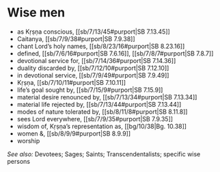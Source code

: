# Wise men



* as Kṛṣṇa conscious, [[sb/7/13/45#purport|SB 7.13.45]]
* Caitanya, [[sb/7/9/38#purport|SB 7.9.38]]
* chant Lord’s holy names, [[sb/8/23/16#purport|SB 8.23.16]]
* defined, [[sb/7/6/16#purport|SB 7.6.16]], [[sb/7/8/7#purport|SB 7.8.7]]
* devotional service for, [[sb/7/14/36#purport|SB 7.14.36]]
* duality discarded by, [[sb/7/12/10#purport|SB 7.12.10]]
* in devotional service, [[sb/7/9/49#purport|SB 7.9.49]]
* Kṛṣṇa, [[sb/7/10/11#purport|SB 7.10.11]]
* life’s goal sought by, [[sb/7/15/9#purport|SB 7.15.9]]
* material desire renounced by, [[sb/7/13/34#purport|SB 7.13.34]]
* material life rejected by, [[sb/7/13/44#purport|SB 7.13.44]]
* modes of nature tolerated by, [[sb/8/11/8#purport|SB 8.11.8]]
* sees Lord everywhere, [[sb/7/9/35#purport|SB 7.9.35]]
* wisdom of, Kṛṣṇa’s representation as, [[bg/10/38|Bg. 10.38]]
* women &, [[sb/8/9/9#purport|SB 8.9.9]]
* worship

*See also:* Devotees; Sages; Saints; Transcendentalists; specific wise persons

